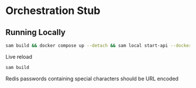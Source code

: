# Orchestration Stub

## Running Locally

```bash
sam build && docker compose up --detach && sam local start-api --docker-network lambda-local --parameter-overrides 'Environment=local'
```

Live reload

```bash
sam build
```

Redis passwords containing special characters should be URL encoded
